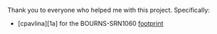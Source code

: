 Thank you to everyone who helped me with this project. Specifically:


* [cpavlina][1a] for the BOURNS-SRN1060 [footprint][1b]

[1b]: https://github.com/cpavlina/ 'cpavlina github profile'
[1b]: https://github.com/cpavlina/kicad-pcblib/blob/master/manuf.pretty/BOURNS-SRN1060.kicad_mod 'Kicad Footprint file'
